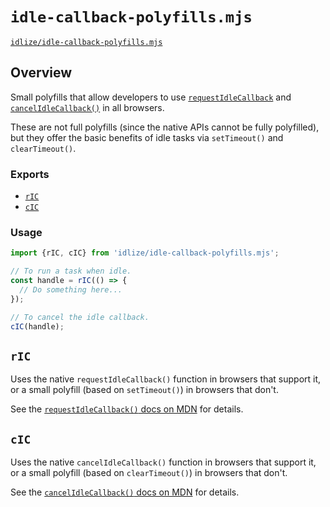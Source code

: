 # `idle-callback-polyfills.mjs`

[`idlize/idle-callback-polyfills.mjs`](/idle-callback-polyfills.mjs)

## Overview

Small polyfills that allow developers to use [`requestIdleCallback`](https://developer.mozilla.org/en-US/docs/Web/API/Window/requestIdleCallback) and [`cancelIdleCallback()`](https://developer.mozilla.org/en-US/docs/Web/API/Window/cancelIdleCallback) in all browsers.

These are not full polyfills (since the native APIs cannot be fully polyfilled), but they offer the basic benefits of idle tasks via `setTimeout()` and `clearTimeout()`.

### Exports

- [`rIC`](#rIC)
- [`cIC`](#cIC)

### Usage

```js
import {rIC, cIC} from 'idlize/idle-callback-polyfills.mjs';

// To run a task when idle.
const handle = rIC(() => {
  // Do something here...
});

// To cancel the idle callback.
cIC(handle);
```

## `rIC`

Uses the native `requestIdleCallback()` function in browsers that support it, or a small polyfill (based on `setTimeout()`) in browsers that don't.

See the [`requestIdleCallback()` docs on MDN](https://developer.mozilla.org/en-US/docs/Web/API/Window/requestIdleCallback) for details.

## `cIC`

Uses the native `cancelIdleCallback()` function in browsers that support it, or a small polyfill (based on `clearTimeout()`) in browsers that don't.

See the [`cancelIdleCallback()` docs on MDN](https://developer.mozilla.org/en-US/docs/Web/API/Window/cancelIdleCallback) for details.

